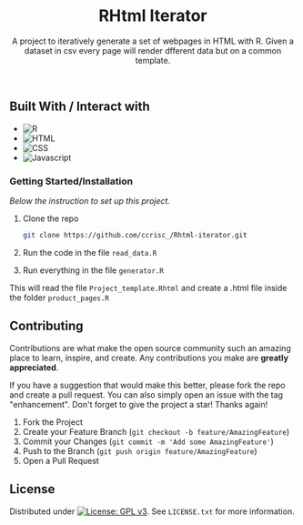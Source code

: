 
<div align="center">
  <h1 align="center">RHtml Iterator</h1>

  <p align="center">
    A project to iteratively generate a set of webpages in HTML with R. Given a dataset in csv every page will render dfferent data but on a common template.
  </p>
</div>

<br>


## Built With / Interact with
* ![R](https://img.shields.io/badge/R-789CAB?style=for-the-badge&logo=r&logoColor=white)
* ![HTML](https://img.shields.io/badge/HTML5-E34F26?style=for-the-badge&logo=html5&logoColor=white)
* ![CSS](https://img.shields.io/badge/CSS3-1572B6?style=for-the-badge&logo=css3&logoColor=white)
* ![Javascript](https://img.shields.io/badge/JavaScript-323330?style=for-the-badge&logo=javascript&logoColor=F7DF1E)


### Getting Started/Installation

_Below the instruction to set up this project._

1. Clone the repo
   ```sh
   git clone https://github.com/ccrisc_/Rhtml-iterator.git
   ```
   
2. Run the code in the file `read_data.R`
3. Run everything in the file `generator.R`

This will read the file `Project_template.Rhtml` and create a .html file inside the folder `product_pages.R`


<!-- CONTRIBUTING -->
## Contributing

Contributions are what make the open source community such an amazing place to learn, inspire, and create. Any contributions you make are **greatly appreciated**.

If you have a suggestion that would make this better, please fork the repo and create a pull request. You can also simply open an issue with the tag "enhancement".
Don't forget to give the project a star! Thanks again!

1. Fork the Project
2. Create your Feature Branch (`git checkout -b feature/AmazingFeature`)
3. Commit your Changes (`git commit -m 'Add some AmazingFeature'`)
4. Push to the Branch (`git push origin feature/AmazingFeature`)
5. Open a Pull Request



<!-- LICENSE -->
## License

Distributed under [![License: GPL v3](https://img.shields.io/badge/License-GPLv3-blue.svg)](https://www.gnu.org/licenses/gpl-3.0). See `LICENSE.txt` for more information.

